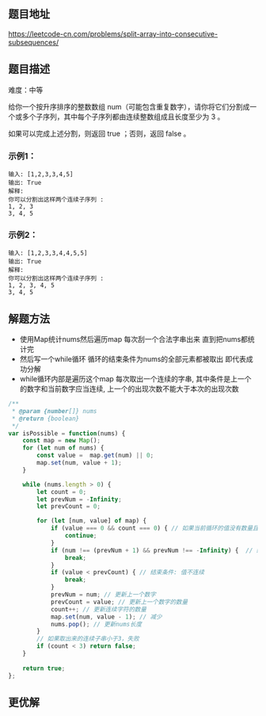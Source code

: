 ## 题目地址

https://leetcode-cn.com/problems/split-array-into-consecutive-subsequences/

## 题目描述

难度：中等

给你一个按升序排序的整数数组 num（可能包含重复数字），请你将它们分割成一个或多个子序列，其中每个子序列都由连续整数组成且长度至少为 3 。

如果可以完成上述分割，则返回 true ；否则，返回 false 。


### 示例1：

```
输入: [1,2,3,3,4,5]
输出: True
解释:
你可以分割出这样两个连续子序列 : 
1, 2, 3
3, 4, 5
```

### 示例2：

```
输入: [1,2,3,3,4,4,5,5]
输出: True
解释:
你可以分割出这样两个连续子序列 : 
1, 2, 3, 4, 5
3, 4, 5
```

## 解题方法

- 使用Map统计nums然后遍历map 每次刮一个合法字串出来 直到把nums都统计完
- 然后写一个while循环 循环的结束条件为nums的全部元素都被取出 即代表成功分解
- while循环内部是遍历这个map 每次取出一个连续的字串, 其中条件是上一个的数字和当前数字应当连续, 上一个的出现次数不能大于本次的出现次数

```js
/**
 * @param {number[]} nums
 * @return {boolean}
 */
var isPossible = function(nums) {
    const map = new Map();
    for (let num of nums) {
        const value =  map.get(num) || 0;
        map.set(num, value + 1);
    }

    while (nums.length > 0) {
        let count = 0;
        let prevNum = -Infinity;
        let prevCount = 0;

        for (let [num, value] of map) {
            if (value === 0 && count === 0) { // 如果当前循环的值没有数量且没有开始计数，跳过该值
                continue;
            }
            if (num !== (prevNum + 1) && prevNum !== -Infinity) {  // 结束条件: 键不连续
                break;
            }
            if (value < prevCount) { // 结束条件: 值不连续
                break; 
            }
            prevNum = num; // 更新上一个数字
            prevCount = value; // 更新上一个数字的数量
            count++; // 更新连续字符的数量
            map.set(num, value - 1); // 减少
            nums.pop(); // 更新nums长度
        }
        // 如果取出来的连续子串小于3，失败
        if (count < 3) return false;
    }
    
    return true;
};
```

## 更优解


```js

```


